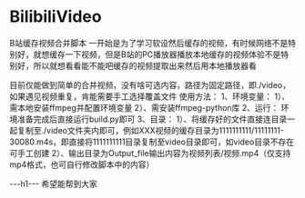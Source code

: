 # BilibiliVideo
B站缓存视频合并脚本
一开始是为了学习软设然后缓存的视频，有时候网络不是特别好，就想缓存一下视频，但是B站的PC播放器播放本地缓存的视频体验不是特别好，所以就想看看能不能吧缓存的视频提取出来然后用本地播放器看

目前仅能做到简单的合并视频，没有啥可选内容，路径为固定路径，即./video，如果遇见视频重复，肯能需要手工选择覆盖文件
使用方法：
1、环境变量：
  1）、需本地安装ffmpeg并配置环境变量
  2）、需安装ffmpeg-python库
2、运行：
  环境准备完成后直接运行build.py即可
3、目录：
  1）、将缓存好的文件直接连目录一起复制至./video文件夹内即可，例如XXX视频的缓存目录为1111111111/11111111-30080.m4s，即直接将1111111111目录复制至video目录即可，如video目录不存在可手工创建
  2）、输出目录为Output_file输出内容为视频列表/视频.mp4（仅支持mp4格式，也可自行修改脚本中的内容）

---h1---
希望能帮到大家
